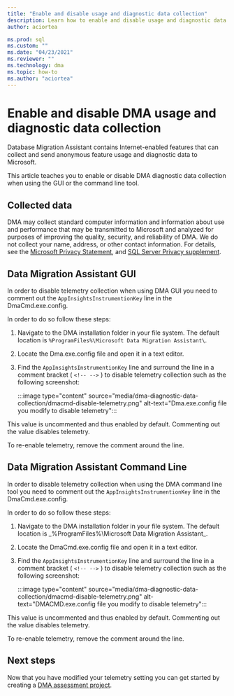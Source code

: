 ```yaml
---
title: "Enable and disable usage and diagnostic data collection"
description: Learn how to enable and disable usage and diagnostic data collection in Database Migration Assistant.
author: aciortea

ms.prod: sql
ms.custom: ""
ms.date: "04/23/2021"
ms.reviewer: ""
ms.technology: dma
ms.topic: how-to
ms.author: "aciortea"
---
```


# Enable and disable DMA usage and diagnostic data collection

Database Migration Assistant contains Internet-enabled features that can collect and send anonymous feature usage and diagnostic data to Microsoft.

This article teaches you to enable or disable DMA diagnostic data collection when using the GUI or the command line tool.

## Collected data

DMA may collect standard computer information and information about use and performance that may be transmitted to Microsoft and analyzed for purposes of improving the quality, security, and reliability of DMA. We do not collect your name, address, or other contact information. For details, see the [Microsoft Privacy Statement](https://privacy.microsoft.com/privacystatement), and [SQL Server Privacy supplement](../sql-server/sql-server-privacy.md).

## Data Migration Assistant GUI

In order to disable telemetry collection when using DMA GUI you need to comment out the `AppInsightsInstrumentionKey` line in the DmaCmd.exe.config.

 In order to do so follow these steps:

1. Navigate to the DMA installation folder in your file system. The default location is `%ProgramFiles%\Microsoft Data Migration Assistant\`.

2. Locate the Dma.exe.config file and open it in a text editor.

3. Find the `AppInsightsInstrumentionKey` line and surround the line in a comment bracket ( `<!-- -->` ) to disable telemetry collection such as the following screenshot:

   :::image type="content" source="media/dma-diagnostic-data-collection/dmacmd-disable-telemetry.png" alt-text="Dma.exe.config file you modify to disable telemetry":::

This value is uncommented and thus enabled by default. Commenting out the value disables telemetry.

To re-enable telemetry, remove the comment around the line.

## Data Migration Assistant Command Line

In order to disable telemetry collection when using the DMA command line tool you need to comment out the `AppInsightsInstrumentionKey` line in the DmaCmd.exe.config.

 In order to do so follow these steps:

1. Navigate to the DMA installation folder in your file system. The default location is _%ProgramFiles%\Microsoft Data Migration Assistant\_.

2. Locate the DmaCmd.exe.config file and open it in a text editor.

3. Find the `AppInsightsInstrumentionKey` line and surround the line in a comment bracket ( `<!-- -->` ) to disable telemetry collection such as the following screenshot:

   :::image type="content" source="media/dma-diagnostic-data-collection/dmacmd-disable-telemetry.png" alt-text="DMACMD.exe.config file you modify to disable telemetry":::

This value is uncommented and thus enabled by default. Commenting out the value disables telemetry. 

To re-enable telemetry, remove the comment around the line.

## Next steps
 
Now that you have modified your telemetry setting you can get started by creating a [DMA assessment project](dma-assesssqlonprem.md).
